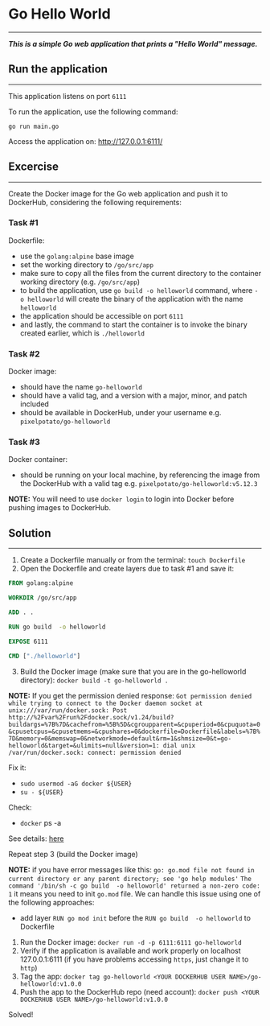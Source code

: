 # Go Hello World

---

***This is a simple Go web application that prints a "Hello World" message.***

## Run the application

---

This application listens on port `6111`

To run the application, use the following command:
```
go run main.go 
```

Access the application on: http://127.0.0.1:6111/


## Excercise

---

Create the Docker image for the Go web application and push it to DockerHub, considering the following requirements:

### Task #1
Dockerfile:

- use the `golang:alpine` base image
- set the working directory to `/go/src/app`
- make sure to copy all the files from the current directory to the container working directory (e.g. `/go/src/app`)
- to build the application, use `go build -o helloworld` command, where `-o helloworld` will create the binary of the application with the name `helloworld`
- the application should be accessible on port `6111`
- and lastly, the command to start the container is to invoke the binary created earlier, which is `./helloworld`

### Task #2 
Docker image:

- should have the name `go-helloworld`
- should have a valid tag, and a version with a major, minor, and patch included
- should be available in DockerHub, under your username e.g. `pixelpotato/go-helloworld`

### Task #3
Docker container:

- should be running on your local machine, by referencing the image from the DockerHub with a valid tag e.g. `pixelpotato/go-helloworld:v5.12.3`

**NOTE:** You will need to use `docker login` to login into Docker before pushing images to DockerHub.


## Solution

---

1. Create a Dockerfile manually or from the terminal: `touch Dockerfile`
2. Open the Dockerfile and create layers due to task #1 and save it:

```dockerfile
FROM golang:alpine

WORKDIR /go/src/app

ADD . .

RUN go build  -o helloworld

EXPOSE 6111

CMD ["./helloworld"]
```

3. Build the Docker image (make sure that you are in the go-helloworld directory):
`docker build -t go-helloworld .`

**NOTE:** If you get the permission denied response:
`Got permission denied while trying to connect to the Docker daemon socket at unix:///var/run/docker.sock: Post http://%2Fvar%2Frun%2Fdocker.sock/v1.24/build?buildargs=%7B%7D&cachefrom=%5B%5D&cgroupparent=&cpuperiod=0&cpuquota=0&cpusetcpus=&cpusetmems=&cpushares=0&dockerfile=Dockerfile&labels=%7B%7D&memory=0&memswap=0&networkmode=default&rm=1&shmsize=0&t=go-helloworld&target=&ulimits=null&version=1: dial unix /var/run/docker.sock: connect: permission denied`
   
Fix it:
- `sudo usermod -aG docker ${USER}`
- `su - ${USER}`
   
Check:
- `docker` ps -a
   
See details: [here](https://www.digitalocean.com/community/questions/how-to-fix-docker-got-permission-denied-while-trying-to-connect-to-the-docker-daemon-socket)
   
Repeat step 3 (build the Docker image)

**NOTE:** if you have error messages like this:
`go: go.mod file not found in current directory or any parent directory; see 'go help modules'` 
`The command '/bin/sh -c go build  -o helloworld' returned a non-zero code: 1`
it means you need to init `go.mod` file. We can handle this issue using one of the following approaches:
- add layer `RUN go mod init` before the `RUN go build  -o helloworld` to Dockerfile

1. Run the Docker image: `docker run -d -p 6111:6111 go-helloworld`
2. Verify if the application is available and work properly on localhost 127.0.0.1:6111 (if you have problems accessing `https`, just change it to `http`)
3. Tag the app: `docker tag go-helloworld <YOUR DOCKERHUB USER NAME>/go-helloworld:v1.0.0`
4. Push the app to the DockerHub repo (need account): `docker push <YOUR DOCKERHUB USER NAME>/go-helloworld:v1.0.0`
   
Solved!